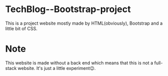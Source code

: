 # TechBlog--Bootstrap-project
This is a project website mostly made by HTML(obviously), Bootstrap and a little bit of CSS.

# Note
This website is made without a back end which means that this is not a full-stack website. It's just a little experiment😉.

